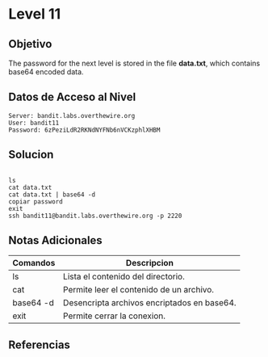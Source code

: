 # Level 11
## Objetivo
The password for the next level is stored in the file **data.txt**, which contains base64 encoded data.
## Datos de Acceso al Nivel
```
Server: bandit.labs.overthewire.org
User: bandit11
Password: 6zPeziLdR2RKNdNYFNb6nVCKzphlXHBM

```

## Solucion

```Bash:

ls
cat data.txt
cat data.txt | base64 -d
copiar password
exit
ssh bandit11@bandit.labs.overthewire.org -p 2220
```

## Notas Adicionales
|**Comandos**|**Descripcion**|
|--------|-------------|
|ls |Lista el contenido del directorio.|
|cat|Permite leer el contenido de un archivo.|
|base64 -d|Desencripta archivos encriptados en base64.|
|exit|Permite cerrar la conexion.|

## Referencias




